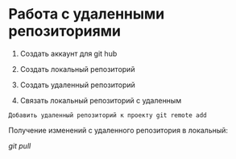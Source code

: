 # **Работа с удаленными репозиториями** #

1. Создать аккаунт для git hub
2. Создать локальный репозиторий

3. Создать удаленный репозиторий

4. Связать локальный репозиторий с удаленным
```
Добавить удаленный репозиторий к проекту git remote add
```
Получение изменений с удаленного репозитория в локальный:

*git pull*
